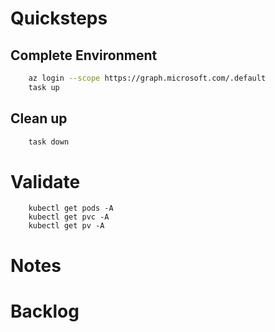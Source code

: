 # Quicksteps

## Complete Environment
```bash
    az login --scope https://graph.microsoft.com/.default
    task up
```

## Clean up
```bash
    task down
```
# Validate 
```
    kubectl get pods -A
    kubectl get pvc -A
    kubectl get pv -A
```

# Notes
# Backlog